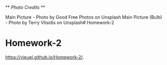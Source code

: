 ** *Photo Credits* **

Main Picture - Photo by Good Free Photos on Unsplash
Main Picture (Bulb) - Photo by Terry Vlisidis on Unsplash# Homework-2
# Homework-2

https://vjeuel.github.io/Homework-2/.
